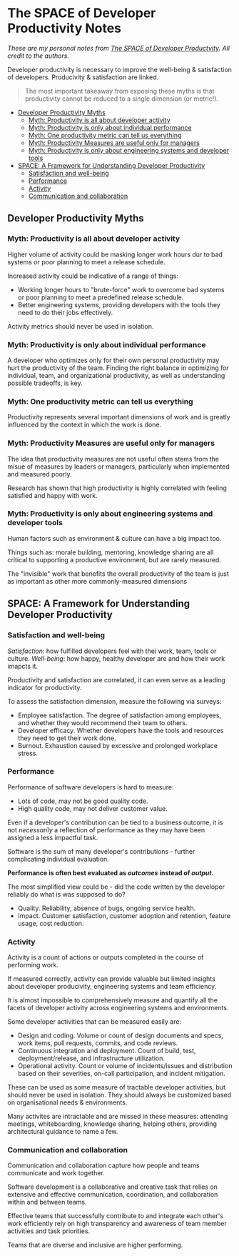 # The SPACE of Developer Productivity Notes

_These are my personal notes from [The SPACE of Developer Productvity](https://queue.acm.org/detail.cfm?id=3454124). All credit to the authors._

Developer productivity is necessary to improve the well-being & satisfaction of developers. Producivity & satisfaction are linked.

> The most important takeaway from exposing these myths is that productivity cannot be reduced to a single dimension (or metric!).

  * [Developer Productivity Myths](#developer-productivity-myths)
    + [Myth: Productivity is all about developer activity](#myth--productivity-is-all-about-developer-activity)
    + [Myth: Productivity is only about individual performance](#myth--productivity-is-only-about-individual-performance)
    + [Myth: One productivity metric can tell us everything](#myth--one-productivity-metric-can-tell-us-everything)
    + [Myth: Productivity Measures are useful only for managers](#myth--productivity-measures-are-useful-only-for-managers)
    + [Myth: Productivity is only about engineering systems and developer tools](#myth--productivity-is-only-about-engineering-systems-and-developer-tools)
  * [SPACE: A Framework for Understanding Developer Productivity](#space--a-framework-for-understanding-developer-productivity)
    + [Satisfaction and well-being](#satisfaction-and-well-being)
    + [Performance](#performance)
    + [Activity](#activity)
    + [Communication and collaboration](#communication-and-collaboration)

## Developer Productivity Myths

### Myth: Productivity is all about developer activity

Higher volume of activity could be masking longer work hours dur to bad systems or poor planning to meet a release schedule.

Increased activity could be indicative of a range of things:
* Working longer hours to "brute-force" work to overcome bad systems or poor planning to meet a predefined release schedule.
* Better engineering systems, providing developers with the tools they need to do their jobs effectively.

Activity metrics should never be used in isolation.

### Myth: Productivity is only about individual performance

A developer who optimizes only for their own personal productivity may hurt the productivity of the team.
Finding the right balance in optimizing for individual, team, and organizational productivity, as well as understanding possible tradeoffs, is key.

### Myth: One productivity metric can tell us everything

Productivity represents several important dimensions of work and is greatly influenced by the context in which the work is done.

### Myth: Productivity Measures are useful only for managers

The idea that productivity measures are not useful often stems from the misue of measures by leaders or managers, particularly when implemented and measured poorly.

Research has shown that high productivity is highly correlated with feeling satisfied and happy with work.

### Myth: Productivity is only about engineering systems and developer tools

Human factors such as environment & culture can have a big impact too.

Things such as: morale building, mentoring, knowledge sharing are all critical to supporting a productive environment, but are rarely measured.

The "invisible" work that benefits the overall productivity of the team is just as important as other more commonly-measured dimensions

## SPACE: A Framework for Understanding Developer Productivity

### Satisfaction and well-being

*Satisfaction*: how fulfilled developers feel with thei work, team, tools or culture.
*Well-being*: how happy, healthy developer are and how their work imapcts it.

Productivity and satisfaction are correlated, it can even serve as a leading indicator for productivity.

To assess the satisfaction dimension, measure the following via surveys:
* Employee satisfaction. The degree of satisfaction among employees, and whether they would recommend their team to others.
* Developer efficacy. Whether developers have the tools and resources they need to get their work done.
* Burnout. Exhaustion caused by excessive and prolonged workplace stress.

### Performance

Performance of software developers is hard to measure:
* Lots of code, may not be good quality code.
* High quality code, may not deliver customer value.

Even if a developer's contribution can be tied to a business outcome, it is not _necessarily_ a reflection of performance as they may have been assigned a less impactful task.

Software is the sum of many developer's contributions - further complicating individual evaluation.

**Performance is often best evaluated as _outcomes_ instead of _output_.**

The most simplified view could be - did the code written by the developer reliably do what is was supposed to do?
* Quality. Reliability, absence of bugs, ongoing service health.
* Impact. Customer satisfaction, customer adoption and retention, feature usage, cost reduction.

### Activity

Activity is a count of actions or outputs completed in the course of performing work.

If measured correctly, activity can provide valuable but limited insights about developer producivity, engineering systems and team efficiency.

It is almost impossible to comprehensively measure and quantify all the facets of developer activity across engineering systems and environments.

Some developer activities that can be measured easily are:
* Design and coding. Volume or count of design documents and specs, work items, pull requests, commits, and code reviews.
* Continuous integration and deployment. Count of build, test, deployment/release, and infrastructure utilization.
* Operational activity. Count or volume of incidents/issues and distribution based on their severities, on-call participation, and incident mitigation.

These can be used as some measure of tractable developer activities, but should never be used in isolation.
They should always be customized based on organisational needs & environments.

Many activites are intractable and are missed in these measures: attending meetings, whiteboarding, knowledge sharing, helping others, providing architectural guidance to name a few.

### Communication and collaboration

Communication and collaboration capture how people and teams communicate and work together.

Software development is a collaborative and creative task that relies on extensive and effective communication, coordination, and collaboration within and between teams.

Effective teams that successfully contribute to and integrate each other's work efficiently rely on high transparency and awareness of team member activities and task priorities.

Teams that are diverse and inclusive are higher performing.


